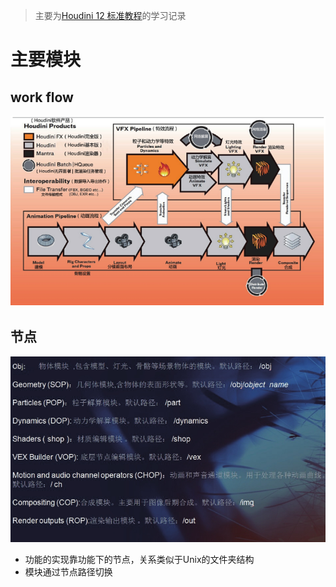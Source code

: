 
> 主要为[Houdini 12 标准教程](https://www.zhihu.com/pub/book/119589701)的学习记录

# 主要模块
## work flow

<div align="center">

![模块][Modules]

</div>

## 节点

<div align="center">

![模块][Nodes]

</div>

- 功能的实现靠功能下的节点，关系类似于Unix的文件夹结构
- 模块通过节点路径切换



[Modules]: ./HoudiniModules.jpg
[Nodes]: ./HoudiniNodes.jpg